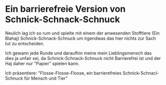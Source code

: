 # Ein barrierefreie Version von Schnick-Schnack-Schnuck
Neulich lag ich so rum und spielte mit einem der anwesenden Stofftiere (Ein Blahaj) Schnick-Schnack-Schnuck um irgendwas das hier nichts zur Sach tut zu entscheiden.

Ich gewann jede Runde und daraufhin meine mein Lieblingsmensch das dies ja unfair sei, da Schnick-Schnack-Schnuck nicht Barrierefrei ist und  der Haj daher nur "Papier" spielen kann.

Ich präsentiere: "Flosse-Flosse-Flosse, ein barrierefreies Schnick-Schnacl-Schnuck für Mensch und Tier"

